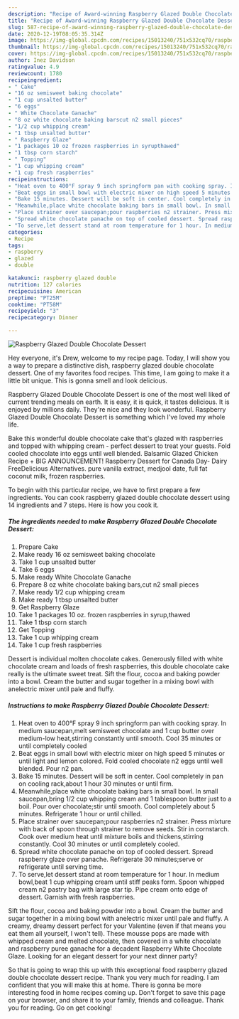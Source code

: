 ```yaml
---
description: "Recipe of Award-winning Raspberry Glazed Double Chocolate Dessert"
title: "Recipe of Award-winning Raspberry Glazed Double Chocolate Dessert"
slug: 587-recipe-of-award-winning-raspberry-glazed-double-chocolate-dessert
date: 2020-12-19T08:05:35.314Z
image: https://img-global.cpcdn.com/recipes/15013240/751x532cq70/raspberry-glazed-double-chocolate-dessert-recipe-main-photo.jpg
thumbnail: https://img-global.cpcdn.com/recipes/15013240/751x532cq70/raspberry-glazed-double-chocolate-dessert-recipe-main-photo.jpg
cover: https://img-global.cpcdn.com/recipes/15013240/751x532cq70/raspberry-glazed-double-chocolate-dessert-recipe-main-photo.jpg
author: Inez Davidson
ratingvalue: 4.9
reviewcount: 1780
recipeingredient:
- " Cake"
- "16 oz semisweet baking chocolate"
- "1 cup unsalted butter"
- "6 eggs"
- " White Chocolate Ganache"
- "8 oz white chocolate baking barscut n2 small pieces"
- "1/2 cup whipping cream"
- "1 tbsp unsalted butter"
- " Raspberry Glaze"
- "1 packages 10 oz frozen raspberries in syrupthawed"
- "1 tbsp corn starch"
- " Topping"
- "1 cup whipping cream"
- "1 cup fresh raspberries"
recipeinstructions:
- "Heat oven to 400°F spray 9 inch springform pan with cooking spray. In medium saucepan,melt semisweet chocolate and 1 cup butter over medium-low heat,stirring constantly until smooth. Cool 35 minutes or until completely cooled"
- "Beat eggs in small bowl with electric mixer on high speed 5 minutes or until light and lemon colored. Fold cooled chocolate n2 eggs until well blended. Pour n2 pan."
- "Bake 15 minutes. Dessert will be soft in center. Cool completely in pan on cooling rack,about 1 hour 30 minutes or until firm."
- "Meanwhile,place white chocolate baking bars in small bowl. In small saucepan,bring 1/2 cup whipping cream and 1 tablespoon butter just to a boil. Pour over chocolate;stir until smooth. Cool completely about 5 minutes. Refrigerate 1 hour or until chilled."
- "Place strainer over saucepan;pour raspberries n2 strainer. Press mixture with back of spoon through strainer to remove seeds. Stir in cornstarch. Cook over medium heat until mixture boils and thickens,stirring constantly. Cool 30 minutes or until completely cooled."
- "Spread white chocolate panache on top of cooled dessert. Spread raspberry glaze over panache. Refrigerate 30 minutes;serve or refrigerate until serving time."
- "To serve,let dessert stand at room temperature for 1 hour. In medium bowl,beat 1 cup whipping cream until stiff peaks form. Spoon whipped cream n2 pastry bag with large star tip. Pipe cream onto edge of dessert. Garnish with fresh raspberries."
categories:
- Recipe
tags:
- raspberry
- glazed
- double

katakunci: raspberry glazed double 
nutrition: 127 calories
recipecuisine: American
preptime: "PT25M"
cooktime: "PT58M"
recipeyield: "3"
recipecategory: Dinner

---
```



![Raspberry Glazed Double Chocolate Dessert](https://img-global.cpcdn.com/recipes/15013240/751x532cq70/raspberry-glazed-double-chocolate-dessert-recipe-main-photo.jpg)

Hey everyone, it's Drew, welcome to my recipe page. Today, I will show you a way to prepare a distinctive dish, raspberry glazed double chocolate dessert. One of my favorites food recipes. This time, I am going to make it a little bit unique. This is gonna smell and look delicious.

Raspberry Glazed Double Chocolate Dessert is one of the most well liked of current trending meals on earth. It is easy, it is quick, it tastes delicious. It is enjoyed by millions daily. They're nice and they look wonderful. Raspberry Glazed Double Chocolate Dessert is something which I've loved my whole life.

Bake this wonderful double chocolate cake that&#39;s glazed with raspberries and topped with whipping cream - perfect dessert to treat your guests. Fold cooled chocolate into eggs until well blended. Balsamic Glazed Chicken Recipe + BIG ANNOUNCEMENT! Raspberry Dessert for Canada Day- Dairy FreeDelicious Alternatives. pure vanilla extract, medjool date, full fat coconut milk, frozen raspberries.


To begin with this particular recipe, we have to first prepare a few ingredients. You can cook raspberry glazed double chocolate dessert using 14 ingredients and 7 steps. Here is how you cook it.

<!--inarticleads1-->

##### The ingredients needed to make Raspberry Glazed Double Chocolate Dessert:

1. Prepare  Cake
1. Make ready 16 oz semisweet baking chocolate
1. Take 1 cup unsalted butter
1. Take 6 eggs
1. Make ready  White Chocolate Ganache
1. Prepare 8 oz white chocolate baking bars,cut n2 small pieces
1. Make ready 1/2 cup whipping cream
1. Make ready 1 tbsp unsalted butter
1. Get  Raspberry Glaze
1. Take 1 packages 10 oz. frozen raspberries in syrup,thawed
1. Take 1 tbsp corn starch
1. Get  Topping
1. Take 1 cup whipping cream
1. Take 1 cup fresh raspberries


Dessert is individual molten chocolate cakes. Generously filled with white chocolate cream and loads of fresh raspberries, this double chocolate cake really is the ultimate sweet treat. Sift the flour, cocoa and baking powder into a bowl. Cream the butter and sugar together in a mixing bowl with anelectric mixer until pale and fluffy. 

<!--inarticleads2-->

##### Instructions to make Raspberry Glazed Double Chocolate Dessert:

1. Heat oven to 400°F spray 9 inch springform pan with cooking spray. In medium saucepan,melt semisweet chocolate and 1 cup butter over medium-low heat,stirring constantly until smooth. Cool 35 minutes or until completely cooled
1. Beat eggs in small bowl with electric mixer on high speed 5 minutes or until light and lemon colored. Fold cooled chocolate n2 eggs until well blended. Pour n2 pan.
1. Bake 15 minutes. Dessert will be soft in center. Cool completely in pan on cooling rack,about 1 hour 30 minutes or until firm.
1. Meanwhile,place white chocolate baking bars in small bowl. In small saucepan,bring 1/2 cup whipping cream and 1 tablespoon butter just to a boil. Pour over chocolate;stir until smooth. Cool completely about 5 minutes. Refrigerate 1 hour or until chilled.
1. Place strainer over saucepan;pour raspberries n2 strainer. Press mixture with back of spoon through strainer to remove seeds. Stir in cornstarch. Cook over medium heat until mixture boils and thickens,stirring constantly. Cool 30 minutes or until completely cooled.
1. Spread white chocolate panache on top of cooled dessert. Spread raspberry glaze over panache. Refrigerate 30 minutes;serve or refrigerate until serving time.
1. To serve,let dessert stand at room temperature for 1 hour. In medium bowl,beat 1 cup whipping cream until stiff peaks form. Spoon whipped cream n2 pastry bag with large star tip. Pipe cream onto edge of dessert. Garnish with fresh raspberries.


Sift the flour, cocoa and baking powder into a bowl. Cream the butter and sugar together in a mixing bowl with anelectric mixer until pale and fluffy. A creamy, dreamy dessert perfect for your Valentine (even if that means you eat them all yourself, I won&#39;t tell). These mousse pops are made with whipped cream and melted chocolate, then covered in a white chocolate and raspberry puree ganache for a decadent Raspberry White Chocolate Glaze. Looking for an elegant dessert for your next dinner party? 

So that is going to wrap this up with this exceptional food raspberry glazed double chocolate dessert recipe. Thank you very much for reading. I am confident that you will make this at home. There is gonna be more interesting food in home recipes coming up. Don't forget to save this page on your browser, and share it to your family, friends and colleague. Thank you for reading. Go on get cooking!
